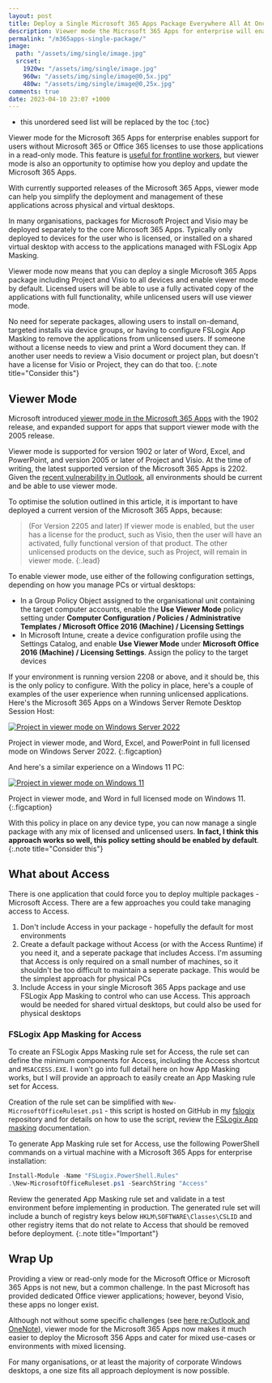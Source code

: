 ```yaml
---
layout: post
title: Deploy a Single Microsoft 365 Apps Package Everywhere All At Once
description: Viewer mode the Microsoft 365 Apps for enterprise will enable you to deploy a single package without needing seperate packages for Visio and Project, simplifying management.
permalink: "/m365apps-single-package/"
image:
  path: "/assets/img/single/image.jpg"
  srcset:
    1920w: "/assets/img/single/image.jpg"
    960w: "/assets/img/single/image@0,5x.jpg"
    480w: "/assets/img/single/image@0,25x.jpg"
comments: true
date: 2023-04-10 23:07 +1000
---
```

- this unordered seed list will be replaced by the toc
{:toc}

Viewer mode for the Microsoft 365 Apps for enterprise enables support for users without Microsoft 365 or Office 365 licenses to use those applications in a read-only mode. This feature is [useful for frontline workers](https://stealthpuppy.com/m365apps-frontline-workers/), but viewer mode is also an opportunity to optimise how you deploy and update the Microsoft 365 Apps.

With currently supported releases of the Microsoft 365 Apps, viewer mode can help you simplify the deployment and management of these applications across physical and virtual desktops.

In many organisations, packages for Microsoft Project and Visio may be deployed separately to the core Microsoft 365 Apps. Typically only deployed to devices for the user who is licensed, or installed on a shared virtual desktop with access to the applications managed with FSLogix App Masking.

Viewer mode now means that you can deploy a single Microsoft 365 Apps package including Project and Visio to all devices and enable viewer mode by default. Licensed users will be able to use a fully activated copy of the applications with full functionality, while unlicensed users will use viewer mode.

No need for seperate packages, allowing users to install on-demand, targeted installs via device groups, or having to configure FSLogix App Masking to remove the applications from unlicensed users. If someone without a license needs to view and print a Word document they can. If another user needs to review a Visio document or project plan, but doesn't have a license for Visio or Project, they can do that too.
{:.note title="Consider this"}

## Viewer Mode

Microsoft introduced [viewer mode in the Microsoft 365 Apps](https://learn.microsoft.com/en-us/deployoffice/overview-viewer-mode) with the 1902 release, and expanded support for apps that support viewer mode with the 2005 release.

Viewer mode is supported for version 1902 or later of Word, Excel, and PowerPoint, and version 2005 or later of Project and Visio. At the time of writing, the latest supported version of the Microsoft 365 Apps is 2202. Given the [recent vulnerability in Outlook](https://msrc.microsoft.com/blog/2023/03/microsoft-mitigates-outlook-elevation-of-privilege-vulnerability/), all environments should be current and be able to use viewer mode.

To optimise the solution outlined in this article, it is important to have deployed a current version of the Microsoft 365 Apps, because:

> (For Version 2205 and later) If viewer mode is enabled, but the user has a license for the product, such as Visio, then the user will have an activated, fully functional version of that product. The other unlicensed products on the device, such as Project, will remain in viewer mode.
{:.lead}

To enable viewer mode, use either of the following configuration settings, depending on how you manage PCs or virtual desktops:

- In a Group Policy Object assigned to the organisational unit containing the target computer accounts, enable the **Use Viewer Mode** policy setting under **Computer Configuration / Policies / Administrative Templates / Microsoft Office 2016 (Machine) / Licensing Settings**
- In Microsoft Intune, create a device configuration profile using the Settings Catalog, and enable **Use Viewer Mode** under **Microsoft Office 2016 (Machine) / Licensing Settings**. Assign the policy to the target devices

If your environment is running version 2208 or above, and it should be, this is the only policy to configure. With the policy in place, here's a couple of examples of the user experience when running unlicensed applications. Here's the Microsoft 365 Apps on a Windows Server Remote Desktop Session Host:

[![Project in viewer mode on Windows Server 2022]({{site.baseurl}}/media/2023/04/Windows2022Microsoft365Apps.png)]({{site.baseurl}}/media/2023/04/Windows2022Microsoft365Apps.png)

Project in viewer mode, and Word, Excel, and PowerPoint in full licensed mode on Windows Server 2022.
{:.figcaption}

And here's a similar experience on a Windows 11 PC:

[![Project in viewer mode on Windows 11]({{site.baseurl}}/media/2023/04/Windows11Microsoft365Apps.png)]({{site.baseurl}}/media/2023/04/Windows11Microsoft365Apps.png)

Project in viewer mode, and Word in full licensed mode on Windows 11.
{:.figcaption}

With this policy in place on any device type, you can now manage a single package with any mix of licensed and unlicensed users. **In fact, I think this approach works so well, this policy setting should be enabled by default**.
{:.note title="Consider this"}

## What about Access

There is one application that could force you to deploy multiple packages - Microsoft Access. There are a few approaches you could take managing access to Access.

1. Don't include Access in your package - hopefully the default for most environments
2. Create a default package without Access (or with the Access Runtime) if you need it, and a seperate package that includes Access. I'm assuming that Access is only required on a small number of machines, so it shouldn't be too difficult to maintain a seperate package. This would be the simplest approach for physical PCs
3. Include Access in your single Microsoft 365 Apps package and use FSLogix App Masking to control who can use Access. This approach would be needed for shared virtual desktops, but could also be used for physical desktops

### FSLogix App Masking for Access

To create an FSLogix Apps Masking rule set for Access, the rule set can define the minimum components for Access, including the Access shortcut and `MSACCESS.EXE`.  I won't go into full detail here on how App Masking works, but I will provide an approach to easily create an App Masking rule set for Access.

Creation of the rule set can be simplified with `New-MicrosoftOfficeRuleset.ps1` - this script is hosted on GitHub in my [fslogix](https://github.com/aaronparker/fslogix/tree/main/Rules) repository and for details on how to use the script, review the [FSLogix App masking](https://stealthpuppy.com/fslogix/applicationkeys/) documentation.

To generate App Masking rule set for Access, use the following PowerShell commands on a virtual machine with a Microsoft 365 Apps for enterprise installation:

```powershell
Install-Module -Name "FSLogix.PowerShell.Rules"
.\New-MicrosoftOfficeRuleset.ps1 -SearchString "Access"
```

Review the generated App Masking rule set and validate in a test environment before implementing in production. The generated rule set will include a bunch of registry keys below `HKLM\SOFTWARE\Classes\CSLID` and other registry items that do not relate to Access that should be removed before deployment.
{:.note title="Important"}

## Wrap Up

Providing a view or read-only mode for the Microsoft Office or Microsoft 365 Apps is not new, but a common challenge. In the past Microsoft has provided dedicated Office viewer applications; however, beyond Visio, these apps no longer exist.

Although not without some specific challenges (see [here re:Outlook and OneNote](https://stealthpuppy.com/m365apps-frontline-workers/#enable-the-microsoft-365-apps-in-viewer-mode)), viewer mode for the Microsoft 365 Apps now makes it much easier to deploy the Microsoft 356 Apps and cater for mixed use-cases or environments with mixed licensing.

For many organisations, or at least the majority of corporate Windows desktops, a one size fits all approach deployment is now possible.

